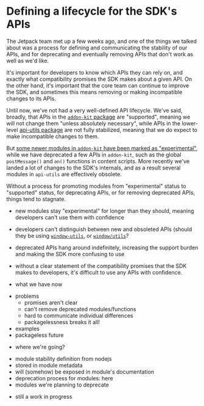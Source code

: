 # Defining a lifecycle for the SDK's APIs #

The Jetpack team met up a few weeks ago, and one of the things we talked
about was a process for defining and communicating the stability of our
APIs, and for deprecating and eventually removing APIs that don't work as
well as we'd like.

It's important for developers to know which APIs they
can rely on, and exactly what compatibility promises the SDK makes about
a given API. On the other hand, it's important that the core team can
continue to improve the SDK, and sometimes this means removing or making
incompatible changes to its APIs.

Until now, we've not had a very well-defined API lifecycle.
We've said, broadly, that APIs in the [`addon-kit` package](https://addons.mozilla.org/en-US/developers/docs/sdk/latest/packages/addon-kit/index.html)
are "supported", meaning we will not change them "unless absolutely
necessary", while APIs in the lower-level [api-utils package](https://addons.mozilla.org/en-US/developers/docs/sdk/latest/packages/api-utils/index.html)
are not fully stabilized, meaning that we do expect to make incompatible
changes to them.

But [some newer modules in `addon-kit` have been marked as
"experimental"](https://addons.mozilla.org/en-US/developers/docs/sdk/latest/packages/addon-kit/simple-prefs.html),
while we have deprecated a few APIs in `addon-kit`, such as the global `postMessage()` and `on()` functions in
content scripts. More recently we've landed a lot of changes to the
SDK's internals, and as a result several modules in `api-utils`
are effectively obsolete.

Without a process for promoting modules from
"experimental" status to "supported" status, for deprecating APIs,
or for removing deprecated APIs, things tend to stagnate.

* new modules stay "experimental" for
longer than they should, meaning developers can't use them with confidence

* developers can't distinguish between new and obsoleted APIs
(should they be using [`window-utils`](https://addons.mozilla.org/en-US/developers/docs/sdk/latest/packages/api-utils/window-utils.html),
or [`window/utils`](https://addons.mozilla.org/en-US/developers/docs/sdk/latest/packages/api-utils/window/utils.html)?

* deprecated APIs hang around indefinitely, increasing the
support burden and making the SDK more confusing to use

* without a clear statement of the compatibility promises that the
SDK makes to developers, it's difficult to use any APIs with confidence. 










* what we have now
- problems
  - promises aren't clear
  - can't remove deprecated modules/functions
  - hard to communicate individual differences
  - packagelessness breaks it all!
- examples
- packageless future

* where we're going?
- module stability definition from nodejs
- stored in module metadata
- will (somehow) be exposed in module's documentation
- deprecation process for modules: here
- modules we're planning to deprecate

* still a work in progress


